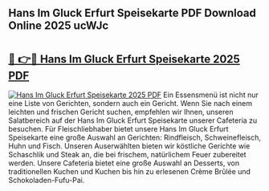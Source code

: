 ## Hans Im Gluck Erfurt Speisekarte PDF Download Online 2025 ucWJc

# <h2><a href="http://gcdkcci.nevu.top/?p=Hans+Im+Gluck+Erfurt+Speisekarte">🔗 👉🔴 Hans Im Gluck Erfurt Speisekarte 2025 PDF</a></h2>

[![Hans Im Gluck Erfurt Speisekarte 2025 PDF](https://i.imgur.com/dBaPXMq.png)](http://gcdkcci.nevu.top/?p=Hans+Im+Gluck+Erfurt+Speisekarte)
Ein Essensmenü ist nicht nur eine Liste von Gerichten, sondern auch ein Gericht. Wenn Sie nach einem leichten und frischen Gericht suchen, empfehlen wir Ihnen, unseren Salatbereich auf der Hans Im Gluck Erfurt Speisekarte unserer Cafeteria zu besuchen. Für Fleischliebhaber bietet unsere Hans Im Gluck Erfurt Speisekarte eine große Auswahl an Gerichten: Rindfleisch, Schweinefleisch, Huhn und Fisch. Unseren Auserwählten bieten wir köstliche Gerichte wie Schaschlik und Steak an, die bei frischem, natürlichem Feuer zubereitet werden. Unsere Cafeteria bietet eine große Auswahl an Desserts, von traditionellen Kuchen und Kuchen bis hin zu erlesenen Crème Brûlée und Schokoladen-Fufu-Pai.
